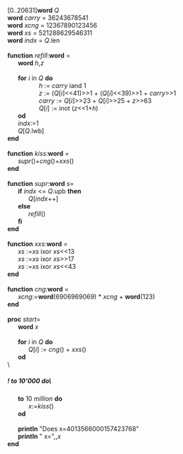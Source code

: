 [0..20631]**word** *Q*\
**word** *carry*  = 36243678541\
**word** *xcng*   = 12367890123456\
**word** *xs*     = 521288629546311\
**word** *indx*   = *Q*.len\
\
**function** *refill*:**word** =\
&nbsp;&nbsp;&nbsp;&nbsp;&nbsp;&nbsp;**word** *h*,*z*\
\
&nbsp;&nbsp;&nbsp;&nbsp;&nbsp;&nbsp;**for** *i* in *Q* **do**\
&nbsp;&nbsp;&nbsp;&nbsp;&nbsp;&nbsp;&nbsp;&nbsp;&nbsp;&nbsp;&nbsp;&nbsp;&nbsp;&nbsp;&nbsp;&nbsp;&nbsp;&nbsp;*h* := *carry* iand 1\
&nbsp;&nbsp;&nbsp;&nbsp;&nbsp;&nbsp;&nbsp;&nbsp;&nbsp;&nbsp;&nbsp;&nbsp;&nbsp;&nbsp;&nbsp;&nbsp;&nbsp;&nbsp;*z* := (*Q*[*i*]<<41)>>1 + (*Q*[*i*]<<39)>>1 + *carry*>>1\
&nbsp;&nbsp;&nbsp;&nbsp;&nbsp;&nbsp;&nbsp;&nbsp;&nbsp;&nbsp;&nbsp;&nbsp;&nbsp;&nbsp;&nbsp;&nbsp;&nbsp;&nbsp;*carry* :=  *Q*[*i*]>>23 + *Q*[*i*]>>25 + *z*>>63\
&nbsp;&nbsp;&nbsp;&nbsp;&nbsp;&nbsp;&nbsp;&nbsp;&nbsp;&nbsp;&nbsp;&nbsp;&nbsp;&nbsp;&nbsp;&nbsp;&nbsp;&nbsp;*Q*[*i*] := inot (*z*<<1+*h*)\
&nbsp;&nbsp;&nbsp;&nbsp;&nbsp;&nbsp;**od**\
&nbsp;&nbsp;&nbsp;&nbsp;&nbsp;&nbsp;*indx*:=1\
&nbsp;&nbsp;&nbsp;&nbsp;&nbsp;&nbsp;*Q*[*Q*.lwb]\
**end**\
\
**function** *kiss*:**word** =\
&nbsp;&nbsp;&nbsp;&nbsp;&nbsp;&nbsp;*supr*()+*cng*()+*xxs*()\
**end**\
\
**function** *supr*:**word** *s*=\
&nbsp;&nbsp;&nbsp;&nbsp;&nbsp;&nbsp;**if** *indx* <= *Q*.upb **then**\
&nbsp;&nbsp;&nbsp;&nbsp;&nbsp;&nbsp;&nbsp;&nbsp;&nbsp;&nbsp;&nbsp;&nbsp;*Q*[*indx*++]\
&nbsp;&nbsp;&nbsp;&nbsp;&nbsp;&nbsp;**else**\
&nbsp;&nbsp;&nbsp;&nbsp;&nbsp;&nbsp;&nbsp;&nbsp;&nbsp;&nbsp;&nbsp;&nbsp;*refill*()\
&nbsp;&nbsp;&nbsp;&nbsp;&nbsp;&nbsp;**fi**\
**end**\
\
**function** *xxs*:**word** =\
&nbsp;&nbsp;&nbsp;&nbsp;&nbsp;&nbsp;*xs* :=*xs* ixor *xs*<<13\
&nbsp;&nbsp;&nbsp;&nbsp;&nbsp;&nbsp;*xs* :=*xs* ixor *xs*>>17\
&nbsp;&nbsp;&nbsp;&nbsp;&nbsp;&nbsp;*xs* :=*xs* ixor *xs*<<43\
**end**\
\
**function** *cng*:**word** =\
&nbsp;&nbsp;&nbsp;&nbsp;&nbsp;&nbsp;*xcng*:=**word**(6906969069) \* *xcng* + **word**(123)\
**end**\
\
**proc** *start*=\
&nbsp;&nbsp;&nbsp;&nbsp;&nbsp;&nbsp;**word** *x*\
\
&nbsp;&nbsp;&nbsp;&nbsp;&nbsp;&nbsp;**for** *i* in *Q* **do**\
&nbsp;&nbsp;&nbsp;&nbsp;&nbsp;&nbsp;&nbsp;&nbsp;&nbsp;&nbsp;&nbsp;&nbsp;*Q*[*i*] := *cng*() + *xxs*()\
&nbsp;&nbsp;&nbsp;&nbsp;&nbsp;&nbsp;**od**\
\
##### !	to 10'000 do\
&nbsp;&nbsp;&nbsp;&nbsp;&nbsp;&nbsp;**to** 10 *million* **do**\
&nbsp;&nbsp;&nbsp;&nbsp;&nbsp;&nbsp;&nbsp;&nbsp;&nbsp;&nbsp;&nbsp;&nbsp;*x*:=*kiss*()\
&nbsp;&nbsp;&nbsp;&nbsp;&nbsp;&nbsp;**od**\
\
&nbsp;&nbsp;&nbsp;&nbsp;&nbsp;&nbsp;**println** "Does x=4013566000157423768"\
&nbsp;&nbsp;&nbsp;&nbsp;&nbsp;&nbsp;**println** "     x=",,*x*\
**end**\
&nbsp;
